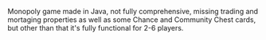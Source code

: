 Monopoly game made in Java, not fully comprehensive, missing trading and mortaging properties as well as some Chance and Community Chest cards, but
other than that it's fully functional for 2-6 players.
